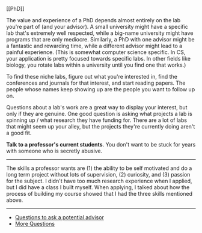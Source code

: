 [[PhD]]

The value and experience of a PhD depends almost entirely on the lab you're part of (and your advisor). A small university might have a specific lab that's extremely well respected, while a big-name university might have programs that are only mediocre. Similarly, a PhD with one advisor might be a fantastic and rewarding time, while a different advisor might lead to a painful experience. (This is somewhat computer science specific. In CS, your application is pretty focused towards specific labs. In other fields like biology, you rotate labs within a university until you find one that works.)

To find these niche labs, figure out what you're interested in, find the conferences and journals for that interest, and start reading papers. The people whose names keep showing up are the people you want to follow up on.

Questions about a lab's work are a great way to display your interest, but only if they are genuine. One good question is asking what projects a lab is spinning up / what research they have funding for. There are a lot of labs that might seem up your alley, but the projects they're currently doing aren't a good fit.

**Talk to a professor's current students**. You don't want to be stuck for years with someone who is secretly abusive.

--------------------

The skills a professor wants are (1) the ability to be self motivated and do a long term project without lots of supervision, (2) curiosity, and (3) passion for the subject. I didn't have too much research experience when I applied, but I did have a class I built myself. When applying, I talked about how the process of building my course showed that I had the three skills mentioned above.

-------------------

 - [Questions to ask a potential advisor](https://blog.ml.cmu.edu/2020/03/02/questions-to-ask-a-prospective-ph-d-advisor-on-visit-day-with-thorough-and-forthright-explanations/)
 - [More Questions](https://drive.google.com/file/d/13v1_xjbCSqtcT203q3lu-7Ch3u4h_zjE/view?usp=sharing)
